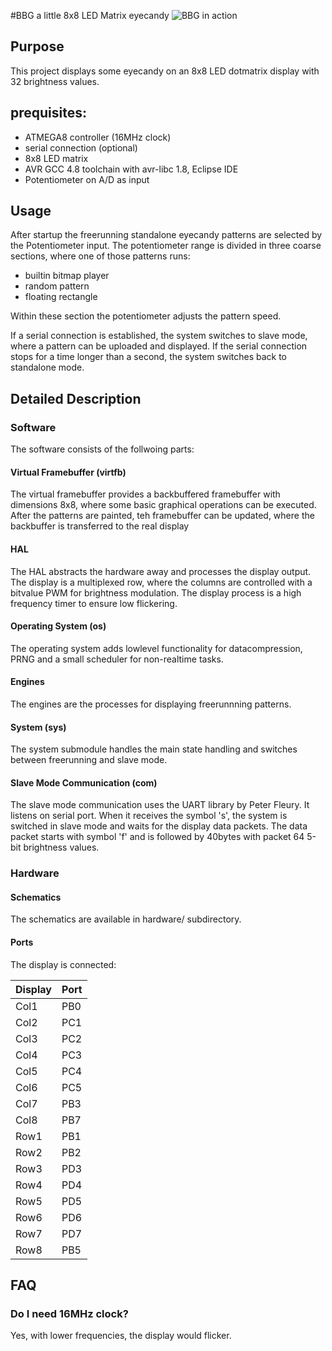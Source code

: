 #BBG
a little 8x8 LED Matrix eyecandy
![BBG in action](https://alexkuehn.github.io/blob/bbg.png)

## Purpose
This project displays some eyecandy on an 8x8 LED dotmatrix display with 32 brightness values.

## prequisites:
* ATMEGA8 controller (16MHz clock)
* serial connection (optional)
* 8x8 LED matrix
* AVR GCC 4.8 toolchain with avr-libc 1.8, Eclipse IDE
* Potentiometer on A/D as input

## Usage
After startup the freerunning standalone eyecandy patterns are selected by the Potentiometer input. The potentiometer range is divided in three coarse sections, where one of those patterns runs:

* builtin bitmap player 
* random pattern
* floating rectangle

Within these section the potentiometer adjusts the pattern speed.

If a serial connection is established, the system switches to slave mode, where a pattern can be uploaded and displayed. If the serial connection stops for a time longer than a second, the system switches back to standalone mode.

## Detailed Description
### Software
The software consists of the follwoing parts:
#### Virtual Framebuffer (virtfb)
The virtual framebuffer provides a backbuffered framebuffer with dimensions 8x8, where some basic graphical operations can be executed. After the patterns are painted, teh framebuffer can be updated, where the backbuffer is transferred to the real display

#### HAL
The HAL abstracts the hardware away and processes the display output.
The display is a multiplexed row, where the columns are controlled with a bitvalue PWM for brightness modulation. The display process is a high frequency timer to ensure low flickering.

#### Operating System (os)
The operating system adds lowlevel functionality for datacompression, PRNG and a small scheduler for non-realtime tasks.

#### Engines
The engines are the processes for displaying freerunnning patterns.

#### System (sys)
The system submodule handles the main state handling and switches between freerunning and slave mode.

#### Slave Mode Communication (com)
The slave mode communication uses the UART library by Peter Fleury.
It listens on serial port. When it receives the symbol 's', the system is switched in slave mode and waits for the display data packets. The data packet starts with symbol 'f' and is followed by 40bytes with packet 64 5-bit brightness values. 

### Hardware
#### Schematics
The schematics are available in hardware/ subdirectory.

#### Ports
The display is connected:

Display|Port
-------|----
Col1| PB0
Col2| PC1
Col3| PC2
Col4| PC3
Col5| PC4
Col6| PC5
Col7| PB3
Col8| PB7
Row1| PB1
Row2| PB2
Row3| PD3
Row4| PD4
Row5| PD5
Row6| PD6
Row7| PD7
Row8| PB5

## FAQ
### Do I need 16MHz clock?
Yes, with lower frequencies, the display would flicker.
 






